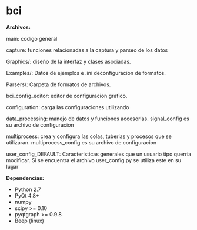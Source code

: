 bci
===

**Archivos:**

  main: codigo general
  
  capture: funciones relacionadas a la captura y parseo de los datos
  
  Graphics/: diseño de la interfaz y clases asociadas.

  Examples/: Datos de ejemplos e .ini deconfiguracion de formatos.

  Parsers/: Carpeta de formatos de archivos.

  bci_config_editor: editor de configuracion grafico.
  
  configuration: carga las configuraciones utilizando 
  
  data_processing: manejo de datos y funciones accesorias. signal_config es su archivo de configuracion
  
  multiprocess: crea y configura las colas, tuberias y procesos que se utilizaran. multiprocess_config es su archivo de configuracion
  
  user_config_DEFAULT: Caracteristicas generales que un usuario tipo querria modificar. Si se encuentra el archivo user_config.py se utiliza este en su lugar


    
**Dependencias:**

  * Python 2.7 
  * PyQt 4.8+
  * numpy 
  * scipy >= 0.10
  * pyqtgraph >= 0.9.8
  * Beep (linux)




